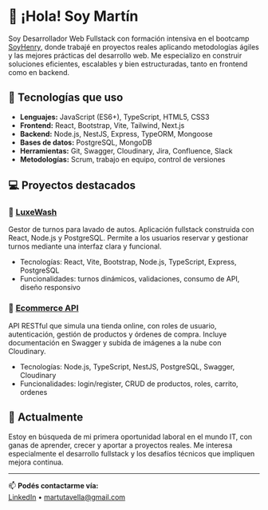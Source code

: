 # 👋 ¡Hola! Soy Martín

Soy Desarrollador Web Fullstack con formación intensiva en el bootcamp [SoyHenry](https://www.soyhenry.com/), donde trabajé en proyectos reales aplicando metodologías ágiles y las mejores prácticas del desarrollo web. Me especializo en construir soluciones eficientes, escalables y bien estructuradas, tanto en frontend como en backend.

## 🧰 Tecnologías que uso
- **Lenguajes:** JavaScript (ES6+), TypeScript, HTML5, CSS3
- **Frontend:** React, Bootstrap, Vite, Tailwind, Next.js
- **Backend:** Node.js, NestJS, Express, TypeORM, Mongoose
- **Bases de datos:** PostgreSQL, MongoDB
- **Herramientas:** Git, Swagger, Cloudinary, Jira, Confluence, Slack
- **Metodologías:** Scrum, trabajo en equipo, control de versiones

## 💻 Proyectos destacados

### 🧼 [LuxeWash](https://github.com/pi-rym/PM3-martin-tavella)
Gestor de turnos para lavado de autos. Aplicación fullstack construida con React, Node.js y PostgreSQL. Permite a los usuarios reservar y gestionar turnos mediante una interfaz clara y funcional.

- Tecnologías: React, Vite, Bootstrap, Node.js, TypeScript, Express, PostgreSQL
- Funcionalidades: turnos dinámicos, validaciones, consumo de API, diseño responsivo

### 🛒 [Ecommerce API](https://github.com/pi-rym/PM4BE-martin-tavella)
API RESTful que simula una tienda online, con roles de usuario, autenticación, gestión de productos y órdenes de compra. Incluye documentación en Swagger y subida de imágenes a la nube con Cloudinary.

- Tecnologías: Node.js, TypeScript, NestJS, PostgreSQL, Swagger, Cloudinary
- Funcionalidades: login/register, CRUD de productos, roles, carrito, ordenes

## 🚀 Actualmente
Estoy en búsqueda de mi primera oportunidad laboral en el mundo IT, con ganas de aprender, crecer y aportar a proyectos reales. Me interesa especialmente el desarrollo fullstack y los desafíos técnicos que impliquen mejora continua.

---

📫 **Podés contactarme vía:**  
[LinkedIn](https://www.linkedin.com/in/mart%C3%ADn-tavella-01a314224/) • martutavella@gmail.com  
